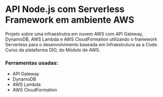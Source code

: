# API Node.js com Serverless Framework em ambiente AWS

Projeto sobre uma infraestrutra em nuvem AWS com API Gateway, DynamoDB, AWS Lambda e AWS CloudFormation utilizando o framework Serverless para o desenvolvimento baseada em Infraestrutura as a Code.<br/>
Curso da plataforma DIO, do Módulo de AWS.
### Ferramentas usadas:

* API Gateway
* DynamoDB
* AWS Lambda
* AWS CloudFormation